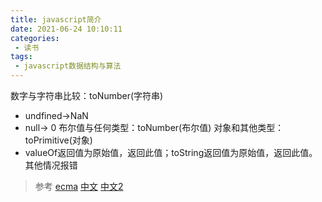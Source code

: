 ```yaml
---
title: javascript简介
date: 2021-06-24 10:10:11
categories:
 - 读书
tags:
 - javascript数据结构与算法
---
```


数字与字符串比较：toNumber(字符串) 
- undfined->NaN 
- null-> 0
布尔值与任何类型：toNumber(布尔值)
对象和其他类型：  toPrimitive(对象)
- valueOf返回值为原始值，返回此值；toString返回值为原始值，返回此值。其他情况报错

> 参考
> [ecma](https://262.ecma-international.org/5.1/#sec-11.9.3) 
> [中文](https://lzw.me/pages/ecmascript/#203)
> [中文2](https://yanhaijing.com/es5/#203)
